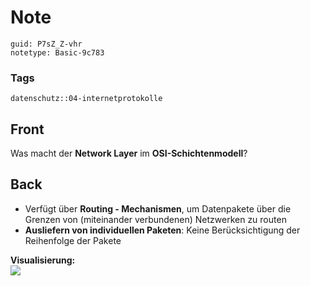 # Note
```
guid: P7sZ_Z-vhr
notetype: Basic-9c783
```

### Tags
```
datenschutz::04-internetprotokolle
```

## Front
Was macht der <b>Network Layer</b> im <b>OSI-Schichtenmodell</b>?

## Back
<ul><li>Verfügt über <b>Routing - Mechanismen</b>, um Datenpakete über die Grenzen von (miteinander verbundenen) Netzwerken zu routen</li><li><b>Ausliefern von individuellen Paketen</b>: Keine Berücksichtigung der Reihenfolge der Pakete</li></ul><div><b>Visualisierung:</b></div><div><img src="paste-79be8ee6ea077c01596a7163eb5eba2ac88adff9.jpg">
</div>
